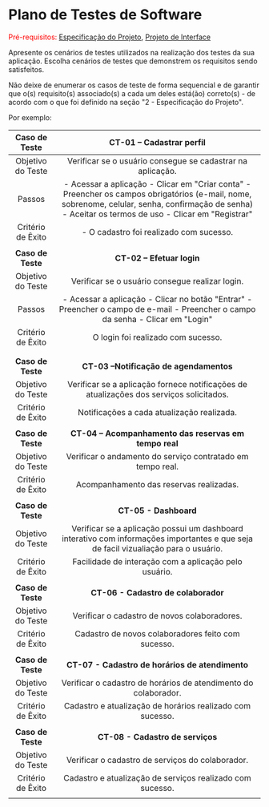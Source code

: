 # Plano de Testes de Software

<span style="color:red">Pré-requisitos: <a href="2-Especificação do Projeto.md"> Especificação do Projeto</a></span>, <a href="3-Projeto de Interface.md"> Projeto de Interface</a>

Apresente os cenários de testes utilizados na realização dos testes da sua aplicação. Escolha cenários de testes que demonstrem os requisitos sendo satisfeitos.

Não deixe de enumerar os casos de teste de forma sequencial e de garantir que o(s) requisito(s) associado(s) a cada um deles está(ão) correto(s) - de acordo com o que foi definido na seção "2 - Especificação do Projeto". 

Por exemplo:
 
| **Caso de Teste** 	| **CT-01 – Cadastrar perfil** 	|
|:---:	|:---:	|
| Objetivo do Teste 	| Verificar se o usuário consegue se cadastrar na aplicação. |
| Passos 	|- Acessar a aplicação - Clicar em "Criar conta" - Preencher os campos obrigatórios (e-mail, nome, sobrenome, celular, senha, confirmação de senha) - Aceitar os termos de uso - Clicar em "Registrar" |
|Critério de Êxito | - O cadastro foi realizado com sucesso. |
|  	|  	|
| **Caso de Teste**  	| **CT-02 – Efetuar login**	|
| Objetivo do Teste 	| Verificar se o usuário consegue realizar login. |
| Passos 	| - Acessar a aplicação - Clicar no botão "Entrar" - Preencher o campo de e-mail - Preencher o campo da senha - Clicar em "Login" |
|Critério de Êxito |  O login foi realizado com sucesso. |
|  	|  	|
|  	|  	|
| **Caso de Teste** 	| **CT-03 –Notificação de agendamentos** 	|
| Objetivo do Teste 	| Verificar se a aplicação fornece notificações de atualizações dos serviços solicitados.|
|Critério de Êxito |  Notificações a cada atualização realizada. |
|  	|  	|
| **Caso de Teste** 	| **CT-04 – Acompanhamento das reservas em tempo real** 	|
| Objetivo do Teste 	| Verificar o andamento do serviço contratado em tempo real. |
|Critério de Êxito |  Acompanhamento das reservas realizadas. |
|  	|  	|
| **Caso de Teste** 	| **CT-05 - Dashboard** 	|
| Objetivo do Teste 	| Verificar se a aplicação possui um dashboard interativo com informações importantes e que seja de facil vizualiação para o usuário.|
|Critério de Êxito |  Facilidade de interação com a aplicação pelo usuário. |
|  	|  	|
| **Caso de Teste** 	| **CT-06 - Cadastro de colaborador** 	|
| Objetivo do Teste 	| Verificar o cadastro de novos colaboradores.|
|Critério de Êxito |  Cadastro de novos colaboradores feito com sucesso. |
|  	|  	|
| **Caso de Teste** 	| **CT-07 - Cadastro de horários de atendimento** 	|
| Objetivo do Teste 	| Verificar o cadastro de horários de atendimento do colaborador.|
|Critério de Êxito |  Cadastro e atualização de horários realizado com sucesso. |
|  	|  	|
| **Caso de Teste** 	| **CT-08 - Cadastro de serviços** 	|
| Objetivo do Teste 	| Verificar o cadastro de serviços do colaborador.|
|Critério de Êxito |  Cadastro e atualização de serviços realizado com sucesso. |
|  	|  	|
